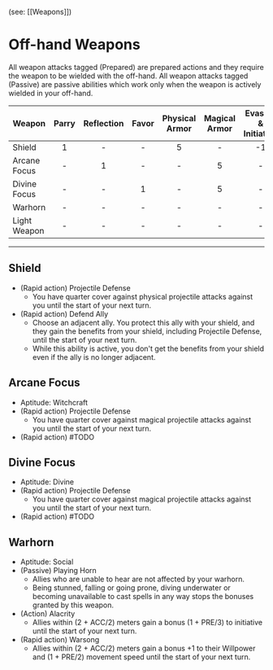 (see: [[Weapons]])

# Off-hand Weapons
All weapon attacks tagged (Prepared) are prepared actions and they require the weapon to be wielded with the off-hand. All weapon attacks tagged (Passive) are passive abilities which work only when the weapon is actively wielded in your off-hand.

| Weapon       | Parry | Reflection | Favor | Physical Armor | Magical Armor | Evasion & Initiative |
| ------------ | :---: | :--------: | :---: | :------------: | :-----------: | :------------------: |
| Shield       |   1   |     -      |   -   |       5        |       -       |          -1          |
| Arcane Focus |   -   |     1      |   -   |       -        |       5       |          -           |
| Divine Focus |   -   |     -      |   1   |       -        |       5       |          -           |
| Warhorn      |   -   |     -      |   -   |       -        |       -       |          -           |
| Light Weapon |   -   |     -      |   -   |       -        |       -       |          -           |

---
## Shield
+ (Rapid action) Projectile Defense
	+ You have quarter cover against physical projectile attacks against you until the start of your next turn.
+ (Rapid action) Defend Ally
	+ Choose an adjacent ally. You protect this ally with your shield, and they gain the benefits from your shield, including Projectile Defense, until the start of your next turn.
	+ While this ability is active, you don't get the benefits from your shield even if the ally is no longer adjacent.

## Arcane Focus
+ Aptitude: Witchcraft
+ (Rapid action) Projectile Defense
	+ You have quarter cover against magical projectile attacks against you until the start of your next turn.
+ (Rapid action) #TODO 

## Divine Focus
+ Aptitude: Divine
+ (Rapid action) Projectile Defense
	+ You have quarter cover against magical projectile attacks against you until the start of your next turn.
+ (Rapid action) #TODO 

## Warhorn
+ Aptitude: Social
+ (Passive) Playing Horn
	+ Allies who are unable to hear are not affected by your warhorn. 
	+ Being stunned, falling or going prone, diving underwater or becoming unavailable to cast spells in any way stops the bonuses granted by this weapon. 
+ (Action) Alacrity
	+ Allies within (2 + ACC/2) meters gain a bonus (1 + PRE/3) to initiative until the start of your next turn.
+ (Rapid action) Warsong
	+ Allies within (2 + ACC/2) meters gain a bonus +1 to their Willpower and (1 + PRE/2) movement speed until the start of your next turn.